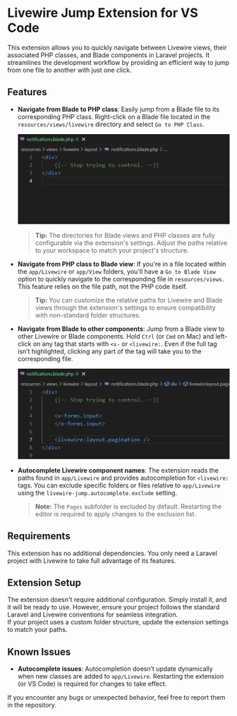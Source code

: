 # Livewire Jump Extension for VS Code

This extension allows you to quickly navigate between Livewire views, their associated PHP classes, and Blade components in Laravel projects. It streamlines the development workflow by providing an efficient way to jump from one file to another with just one click.

## Features

- **Navigate from Blade to PHP class**: Easily jump from a Blade file to its corresponding PHP class. Right-click on a Blade file located in the `resources/views/livewire` directory and select `Go to PHP Class`.

    ![Go to Livewire class](https://github.com/pizcadesaber/vscode-livewire-jump/raw/HEAD/docs/images/go-to-class.gif)

    > **Tip:** The directories for Blade views and PHP classes are fully configurable via the extension's settings. Adjust the paths relative to your workspace to match your project's structure.

- **Navigate from PHP class to Blade view**: If you're in a file located within the `app/Livewire` or `app/View` folders, you'll have a `Go to Blade View` option to quickly navigate to the corresponding file in `resources/views`. This feature relies on the file path, not the PHP code itself.

    > **Tip:** You can customize the relative paths for Livewire and Blade views through the extension's settings to ensure compatibility with non-standard folder structures.

- **Navigate from Blade to other components**: Jump from a Blade view to other Livewire or Blade components. Hold `Ctrl` (or `Cmd` on Mac) and left-click on any tag that starts with `<x-` or `<livewire:`. Even if the full tag isn’t highlighted, clicking any part of the tag will take you to the corresponding file.

    ![Go to component view](https://github.com/pizcadesaber/vscode-livewire-jump/raw/HEAD/docs/images/go-to-component.gif)

- **Autocomplete Livewire component names**: The extension reads the paths found in `app/Livewire` and provides autocompletion for `<livewire:` tags. You can exclude specific folders or files relative to `app/Livewire` using the `livewire-jump.autocomplete.exclude` setting.

    > **Note:** The `Pages` subfolder is excluded by default. Restarting the editor is required to apply changes to the exclusion list.

## Requirements

This extension has no additional dependencies. You only need a Laravel project with Livewire to take full advantage of its features.

## Extension Setup

The extension doesn't require additional configuration. Simply install it, and it will be ready to use. However, ensure your project follows the standard Laravel and Livewire conventions for seamless integration.  
If your project uses a custom folder structure, update the extension settings to match your paths.  

## Known Issues

- **Autocomplete issues**: Autocompletion doesn’t update dynamically when new classes are added to `app/Livewire`. Restarting the extension (or VS Code) is required for changes to take effect.

If you encounter any bugs or unexpected behavior, feel free to report them in the repository.
